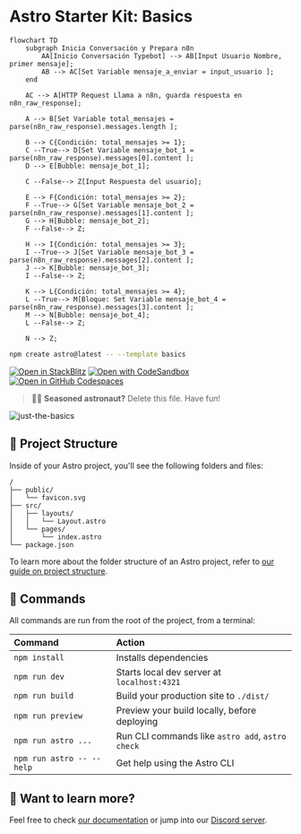 # Astro Starter Kit: Basics

```mermaid
flowchart TD
    subgraph Inicia Conversación y Prepara n8n
        AA[Inicio Conversación Typebot] --> AB[Input Usuario Nombre, primer mensaje];
        AB --> AC[Set Variable mensaje_a_enviar = input_usuario ];
    end

    AC --> A[HTTP Request Llama a n8n, guarda respuesta en n8n_raw_response];
    
    A --> B[Set Variable total_mensajes = parse(n8n_raw_response).messages.length ];

    B --> C{Condición: total_mensajes >= 1};
    C --True--> D[Set Variable mensaje_bot_1 = parse(n8n_raw_response).messages[0].content ];
    D --> E[Bubble: mensaje_bot_1];
    
    C --False--> Z[Input Respuesta del usuario];

    E --> F{Condición: total_mensajes >= 2};
    F --True--> G[Set Variable mensaje_bot_2 = parse(n8n_raw_response).messages[1].content ];
    G --> H[Bubble: mensaje_bot_2];
    F --False--> Z;

    H --> I{Condición: total_mensajes >= 3};
    I --True--> J[Set Variable mensaje_bot_3 = parse(n8n_raw_response).messages[2].content ];
    J --> K[Bubble: mensaje_bot_3];
    I --False--> Z;

    K --> L{Condición: total_mensajes >= 4};
    L --True--> M[Bloque: Set Variable mensaje_bot_4 = parse(n8n_raw_response).messages[3].content ];
    M --> N[Bubble: mensaje_bot_4];
    L --False--> Z;
    
    N --> Z;
```

```sh
npm create astro@latest -- --template basics
```

[![Open in StackBlitz](https://developer.stackblitz.com/img/open_in_stackblitz.svg)](https://stackblitz.com/github/withastro/astro/tree/latest/examples/basics)
[![Open with CodeSandbox](https://assets.codesandbox.io/github/button-edit-lime.svg)](https://codesandbox.io/p/sandbox/github/withastro/astro/tree/latest/examples/basics)
[![Open in GitHub Codespaces](https://github.com/codespaces/badge.svg)](https://codespaces.new/withastro/astro?devcontainer_path=.devcontainer/basics/devcontainer.json)

> 🧑‍🚀 **Seasoned astronaut?** Delete this file. Have fun!

![just-the-basics](https://github.com/withastro/astro/assets/2244813/a0a5533c-a856-4198-8470-2d67b1d7c554)

## 🚀 Project Structure

Inside of your Astro project, you'll see the following folders and files:

```text
/
├── public/
│   └── favicon.svg
├── src/
│   ├── layouts/
│   │   └── Layout.astro
│   └── pages/
│       └── index.astro
└── package.json
```

To learn more about the folder structure of an Astro project, refer to [our guide on project structure](https://docs.astro.build/en/basics/project-structure/).

## 🧞 Commands

All commands are run from the root of the project, from a terminal:

| Command                   | Action                                           |
| :------------------------ | :----------------------------------------------- |
| `npm install`             | Installs dependencies                            |
| `npm run dev`             | Starts local dev server at `localhost:4321`      |
| `npm run build`           | Build your production site to `./dist/`          |
| `npm run preview`         | Preview your build locally, before deploying     |
| `npm run astro ...`       | Run CLI commands like `astro add`, `astro check` |
| `npm run astro -- --help` | Get help using the Astro CLI                     |

## 👀 Want to learn more?

Feel free to check [our documentation](https://docs.astro.build) or jump into our [Discord server](https://astro.build/chat).

